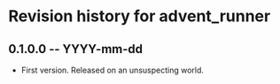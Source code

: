 # Revision history for advent_runner

## 0.1.0.0 -- YYYY-mm-dd

* First version. Released on an unsuspecting world.
